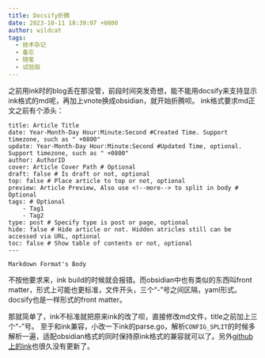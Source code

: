 ```yaml
---
title: Docsify折腾
date: 2023-10-11 18:39:07 +0800
author: wildcat
tags:
  - 技术杂记
  - 备忘
  - 随笔
  - 试验田
---
```


之前用ink时的blog丢在那没管，前段时间突发奇想，能不能用docsify来支持显示ink格式的md呢，再加上vnote换成obsidian，就开始折腾呗。
ink格式要求md正文之前有个添头：

```
title: Article Title
date: Year-Month-Day Hour:Minute:Second #Created Time. Support timezone, such as " +0800"
update: Year-Month-Day Hour:Minute:Second #Updated Time, optional. Support timezone, such as " +0800"
author: AuthorID
cover: Article Cover Path # Optional
draft: false # Is draft or not, optional
top: false # Place article to top or not, optional
preview: Article Preview, Also use <!--more--> to split in body # Optional
tags: # Optional
    - Tag1
    - Tag2
type: post # Specify type is post or page, optional
hide: false # Hide article or not. Hidden atricles still can be accessed via URL, optional
toc: false # Show table of contents or not, optional
---

Markdown Format's Body
```

不按他要求来，ink build的时候就会报错。而obsidian中也有类似的东西叫front matter，形式上可能也更标准，文件开头，三个“-”号之间区隔，yaml形式。docsify也是一样形式的front matter。

那就简单了，ink不标准就把原来ink的改了呗，直接修改md文件，title之前加上三个“-”号。
至于和ink兼容，小改一下ink的parse.go，解析`CONFIG_SPLIT`的时候多解析一遍，适配obsidian格式的同时保持原ink格式的兼容就可以了。另外[github上的ink](https://github.com/InkProject/ink)也很久没有更新了。
